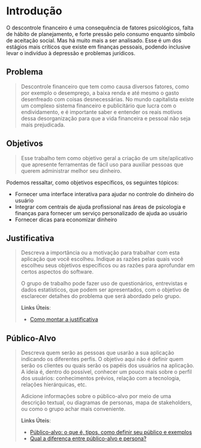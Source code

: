 # Introdução
  O descontrole financeiro é uma consequência de fatores psicológicos, falta de hábito de planejamento, e forte pressão pelo consumo enquanto símbolo de aceitação social. Mas há muito mais a ser analisado. Esse é um dos estágios mais críticos que existe em finanças pessoais, podendo inclusive levar o indivíduo à depressão e problemas jurídicos.

## Problema
> Descontrole financeiro que tem como causa diversos fatores, como por exemplo o desemprego, a baixa renda e até mesmo o gasto desenfreado com coisas desnecessárias.
No mundo capitalista existe um complexo sistema financeiro e publicitário que lucra com o endividamento, e é importante saber e entender os reais motivos dessa desorganização   para que a vida financeira e pessoal não seja mais prejudicada.

## Objetivos

>  Esse trabalho tem como objetivo geral a criação de um site/aplicativo que apresente ferramentas de fácil uso para auxiliar pessoas que querem administrar melhor seu dinheiro.

 Podemos ressaltar, como objetivos específicos, os seguintes tópicos:
* Fornecer uma interface interativa para ajudar no controle do dinheiro do usuário
* Integrar com centrais de ajuda profissional nas áreas de psicologia e finanças para fornecer um serviço personalizado de ajuda ao usuário
* Fornecer dicas para economizar dinheiro


## Justificativa

> Descreva a importância ou a motivação para trabalhar com esta aplicação
> que você escolheu. Indique as razões pelas quais você escolheu seus
> objetivos específicos ou as razões para aprofundar em certos aspectos
> do software.
> 
> O grupo de trabalho pode fazer uso de questionários, entrevistas e
> dados estatísticos, que podem ser apresentados, com o objetivo de
> esclarecer detalhes do problema que será abordado pelo grupo.
>
> **Links Úteis**:
> - [Como montar a justificativa](https://guiadamonografia.com.br/como-montar-justificativa-do-tcc/)

## Público-Alvo

> Descreva quem serão as pessoas que usarão a sua aplicação indicando os
> diferentes perfis. O objetivo aqui não é definir quem serão os
> clientes ou quais serão os papéis dos usuários na aplicação. A ideia
> é, dentro do possível, conhecer um pouco mais sobre o perfil dos
> usuários: conhecimentos prévios, relação com a tecnologia, relações
> hierárquicas, etc.
>
> Adicione informações sobre o público-alvo por meio de uma descrição
> textual, ou diagramas de personas, mapa de stakeholders, ou como o
> grupo achar mais conveniente.
> 
> **Links Úteis**:
> - [Público-alvo: o que é, tipos, como definir seu público e exemplos](https://klickpages.com.br/blog/publico-alvo-o-que-e/)
> - [Qual a diferença entre público-alvo e persona?](https://rockcontent.com/blog/diferenca-publico-alvo-e-persona/)
 
